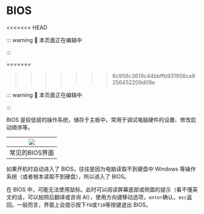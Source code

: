 # BIOS
<<<<<<< HEAD

::: warning :construction: 本页面正在编辑中

:::

=======
>>>>>>> 6c956c3619c44bbffb931956ca9256452209d09e

::: warning :construction: 本页面正在编辑中

:::

BIOS 是较低层的操作系统，储存于主板中，常用于调试电脑硬件的设置、修改启动顺序等。

| ![](/pic/lenovo_BIOS.png) |
|---|
| 常见的BIOS界面 |

如果开机时自动进入了 BIOS，往往是因为电脑读取不到硬盘中 Windows 等操作系统（或者根本读取不到硬盘），所以进入了 BIOS。

<!--
::: tip :link: [教程：读取不到系统的解决办法](/tutorial/can_not_find_os)

:::
-->

在 BIOS 中，可能无法使用鼠标。此时可以阅读屏幕底部或侧面的提示（看不懂英文的话，可以拍照后翻译或咨询 AI），使用方向键移动选项，`enter`确认，`esc`返回。一般而言，界面上会提示按下`f8`或`f10`等按键退出 BIOS。
